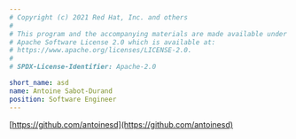 ```yaml
---
# Copyright (c) 2021 Red Hat, Inc. and others
#
# This program and the accompanying materials are made available under the
# Apache Software License 2.0 which is available at:
# https://www.apache.org/licenses/LICENSE-2.0.
#
# SPDX-License-Identifier: Apache-2.0

short_name: asd
name: Antoine Sabot-Durand
position: Software Engineer
---
```

[https://github.com/antoinesd](https://github.com/antoinesd)
